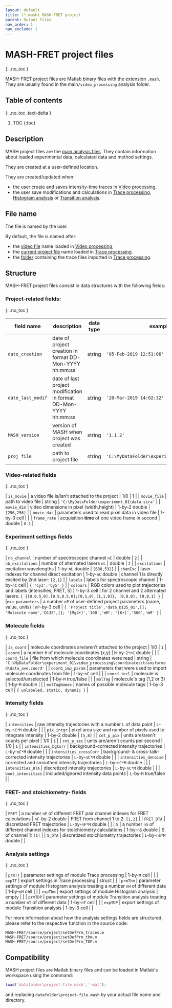 ```yaml
---
layout: default
title: (*.mash) MASH-FRET project
parent: Output files
nav_order: 1
nav_exclude: 1
---
```



# MASH-FRET project files
{: .no_toc }

MASH-FRET project files are Matlab binary files with the extension `.mash`. They are usually found in the main`/video_processing` analysis folder.

## Table of contents
{: .no_toc .text-delta }

1. TOC
{:toc}

## Description

MASH project files are the <u>main analysis files</u>. They contain information about loaded experimental data, calculated data and method settings.

They are created at a user-defined location.

They are created/updated when:
- the user create and saves intensity-time traces in [Video processing](../docs/video-processing),
- the user save modifications and calculations in [Trace processing](../docs/trace-processing), [Histogram analysis](../docs/histogram-analysis) or [Transition analysis](../docs/transition-analysis).

## File name

The file is named by the user.

By default, the file is named after:
- the <u>video file</u> name loaded in [Video processing](../docs/video-processing),
- the <u>current project file</u> name loaded in [Trace processing](../docs/trace-processing).
- the <u>folder</u> containing the trace files imported in [Trace processing](../docs/trace-processing). 


## Structure

MASH-FRET project files consist in data structures with the following fields:

### Project-related fields:
{: .no_toc }

| field name              | description                                                            | data type   | example                                     |
| ----------------------- | ---------------------------------------------------------------------- | ----------- | ------------------------------------------- |
| `date_creation`         | date of project creation in format DD-Mon-YYYY hh:mm:ss                | string      | `'05-Feb-2019 12:51:06'`                    |
| `date_last_modif`       | date of last project modification in format DD-Mon-YYYY hh:mm:ss       | string      | `'20-Mar-2019 14:02:32'`                    |
| `MASH_version`          | version of MASH when project was created                               | string      | `'1.1.2'`                                   |
| `proj_file`             | path to project file                                                   | string      | `'C:\MyDataFolder\experiment_01\data.mash'` |

### Video-related fields
{: .no_toc }

| `is_movie`   | a video file is/isn't attached to the project     | 1/0           | 1                                           |
| `movie_file` | path to video file                                | string        | `'C:\MyDataFolder\experiment_01\data.sira'` |
| `movie_dim`  | video dimensions in pixel (width,height)          | 1-by-2 double | `[256,256]`                                 |
| `movie_dat`  | parameters used to read pixel data in video file  | 1-by-3 cell   |                                             |
| `frame_rate` | acquisition **time** of one video frame in second | double        | `0.1`                                       |

### Experiment settings fields
{: .no_toc }

| `nb_channel`     | number of spectroscopic channel `nC`                                   | double           | `2`                                                                                                        |
| `nb_excitations` | number of alternated lasers `nL`                                       | double           | `2`                                                                                                        |
| `excitations`    | excitation wavelengths                                                 | 1-by-`nL` double | `[638,532]`                                                                                                |
| `chanExc`        | laser indexes for channel direct excitation                            | 1-by-`nC` double | channel 1 is directly excited by 2nd laser: `[2,1]`                                                        |
| `labels`         | labels for spectroscopic channel                                       | 1-by-`nC` cell   | `{ 'Cy3','Cy5' }`                                                                                          |
| `colours`        | RGB colors used to plot trajectories and labels (intensities, FRET, S) | 1-by-3 cell      | for 2 channel and 2 alternated lasers: `{ {[0,0.5,0],[0.5,0.5,0];[0,1,0],[1,1,0]}, [0,0,0], [0,0,1] }`     |
|`exp_parameters`  | a number `nP` of user-defined project parameters (name, value, units)  | `nP`-by-3 cell   | `{ 'Project title','data_D135_01',[]; 'Molecule name','D135',[]; '[Mg2+]','100','mM'; '[K+]','500','mM' }` |

### Molecule fields
{: .no_toc }

| `is_coord`              | molecule coordinates are/aren't attached to the project             | 1/0                  | `1`                                                                                       |
| `coord`                 | a number `M` of molecule coordinates (x,y)                          | `M`-by-`2*nC` double |                                                                                           |
| `coord_file`            | file from which molecule coordinates were read                      | string               | `'C:\MyDataFolder\experiment_01\video_processing\coordinates\transformed\data_ave.coord'` |
| `coord_imp_param`       | parameters that were used to import molecule coordinates from file  | 1-by-`nC` cell       |                                                                                           |
| `coord_incl`            | molecule is selected/unselected                                     | 1-by-`M` true/false  |                                                                                           |
| `molTag`                | molecule's tag (1,2 or 3)                                           | 1-by-`M` double      |                                                                                           |
| `molTagNames`           | names of possible molecule tags                                     | 1-by-3 cell          | `{ unlabeled, static, dynamic }`                                                          |

### Intensity fields
{: .no_toc }

| `intensities`           | raw intensity trajectories with a number `L` of data point       | `L`-by-`nC*M` double  |         |
| `pix_intgr`             | pixel area size and number of pixels used to integrate intensity | 1-by-2 double         | `[5,8]` |
| `cnt_p_pix`             | units are/aren't counts per pixel                                | 1/0                   | `1`     |
| `cnt_p_sec`             | units are/aren't counts per second                               | 1/0                   | `1`     |
| `intensities_bgCorr`    | background-corrected intensity trajectories                      | `L`-by-`nC*M` double  |         |
| `intensities_crossCorr` | background- & cross-talk-corrected intensity trajectories        | `L`-by-`nC*M` double  |         |
| `intensities_denoise`   | corrected and smoothed intensity trajectories                    | `L`-by-`nC*M` double  |         |
| `intensities_DTA`       | discretized intensity trajectories                               | `L`-by-`nC*M` double  |         |
| `bool_intensities`      | included/ignored intensity data points                           | `L`-by-`M` true/false |         |

### FRET- and stoichiometry- fields
{: .no_toc }

| `FRET`     | a number `nF` of different FRET pair channel indexes for FRET calculations | `nF`-by-2 double     | FRET from channel 1 to 2: `[1,2]` |
| `FRET_DTA` | discretized FRET trajectories                                              | `L`-by-`nF*M` double |                                   |
| `S`        | a number `nS` of different channel indexes for stoichiometry calculations  | 1-by-`nS` double     | S of channel 1: `[1]`             |
| `S_DTA`    | discretized stoichiometry trajectories                                     | `L`-by-`nS*M` double |                                   |

### Analysis settings
{: .no_toc }

| `prmTT`  | parameter settings of module Trace processing                                             | 1-by-`M` cell  |  |
| `expTT`  | export settings in Trace processing                                                       | struct         |  |
| `prmThm` | parameter settings of module Histogram analysis treating a number `nH` of different data  | 1-by-`nH` cell |  |
| `expThm` | export settings of module Histogram analysis                                              | empty          |  |
| `prmTDP` | parameter settings of module Transition analysis treating a number `nT` of different data | 1-by-`nT` cell |  |
| `expTDP` | export settings of module Transition analysis                                             | 1-by-3 cell    |  |

For more information about how the analysis settings fields are structured, please refer to the respective function in the source code:

```
MASH-FRET/source/project/setDefPrm_traces.m
MASH-FRET/source/project/setDefPrm_thm.m
MASH-FRET/source/project/setDefPrm_TDP.m
```

## Compatibility

MASH project files are Matlab binary files and can be loaded in Matlab's workspace using the command:

```matlab
load('datafolder\project-file.mash','-mat');
```


and replacing `datafolder\project-file.mash` by your actual file name and directory.